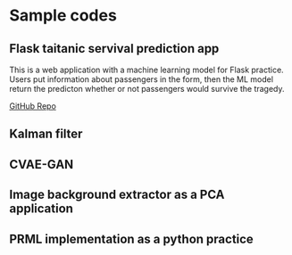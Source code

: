 # Sample codes
## Flask taitanic servival prediction app
This is a web application with a machine learning model for Flask practice. Users put information about passengers in the form, then the ML model return the predicton whether or not passengers would survive the tragedy.

[GitHub Repo](https://github.com/tkazusa/flask_titanic)

## Kalman filter

## CVAE-GAN

## Image background extractor as a PCA application

## PRML implementation as a python practice
